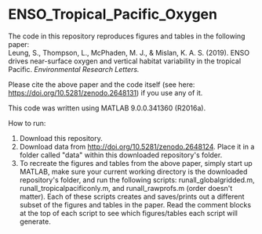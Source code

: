 # ENSO_Tropical_Pacific_Oxygen

The code in this repository reproduces figures and tables in the following paper:
<br>Leung, S., Thompson, L., McPhaden, M. J., & Mislan, K. A. S. (2019). ENSO drives near-surface oxygen and vertical habitat variability in the tropical Pacific. <i>Environmental Research Letters.</i>

Please cite the above paper and the code itself (see here: https://doi.org/10.5281/zenodo.2648131) if you use any of it.

This code was written using MATLAB 9.0.0.341360 (R2016a).

How to run:
1. Download this repository.
2. Download data from http://doi.org/10.5281/zenodo.2648124. Place it in a folder called "data" within this downloaded repository's folder.
3. To recreate the figures and tables from the above paper, simply start up MATLAB, make sure your current working directory is the downloaded repository's folder, and run the following scripts: runall_globalgridded.m, runall_tropicalpacificonly.m, and runall_rawprofs.m (order doesn't matter). Each of these scripts creates and saves/prints out a different subset of the figures and tables in the paper. Read the comment blocks at the top of each script to see which figures/tables each script will generate.
